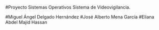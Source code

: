 

#Proyecto Sistemas Operativos Sistema de Videovigilancia.

#Miguel Ángel Delgado Hernández
#José Alberto Mena García
#Eliana Abdel Majid Hassan

